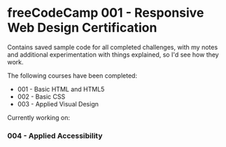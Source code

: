 # freeCodeCamp 001 - Responsive Web Design Certification

Contains saved sample code for all completed challenges, with my notes and
additional experimentation with things explained, so I'd see how they work.

The following courses have been completed:

* 001 - Basic HTML and HTML5
* 002 - Basic CSS
* 003 - Applied Visual Design

Currently working on:
### 004 - Applied Accessibility
